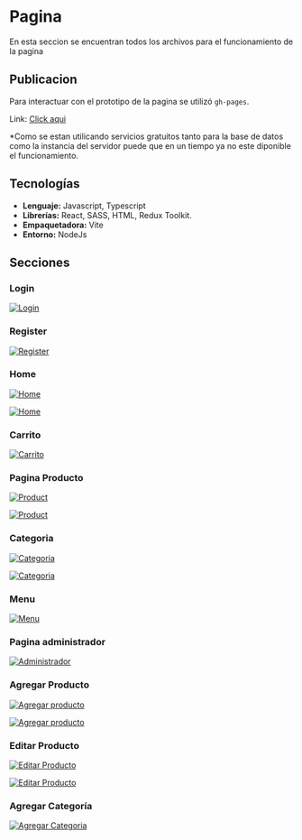 # Pagina

En esta seccion se encuentran todos los archivos para el funcionamiento de la pagina

## Publicacion

Para interactuar con el prototipo de la pagina se utilizó `gh-pages`.

Link: [Click aqui](https://pablosan1997.github.io/MyEcommerce "Pagina")

*Como se estan utilicando servicios gratuitos tanto para la base de datos como la instancia del servidor puede que en un tiempo ya no este diponible el funcionamiento.

## Tecnologías

- **Lenguaje:** Javascript, Typescript
- **Librerías:** React, SASS, HTML, Redux Toolkit.
- **Empaquetadora:** Vite
- **Entorno:** NodeJs

## Secciones

### Login

[![Login](../capturas/login.PNG "Login")](../capturas/login.PNG "Login")

### Register

[![Register](../capturas/register.PNG "Register")](../capturas/register.PNG "Login")

### Home

[![Home](../capturas/home-top.PNG "Home")](../capturas/home-top.PNG "Home")

[![Home](../capturas/home-down.PNG "Home")](../capturas/home-down.PNG "Home")

### Carrito

[![Carrito](../capturas/Carrito.PNG "Carrito")](../capturas/Carrito.PNG "Carrito")

### Pagina Producto

[![Product](../capturas/product-page.PNG "Product")](../capturas/product-page.PNG "Product")

[![Product](../capturas/product-page-down.PNG "Product")](../capturas/product-page-down.PNG "Product")

### Categoria

[![Categoria](../capturas/category-page.PNG "Categoria")](../capturas/category-page.PNG "Categoria")

[![Categoria](../capturas/category-page-down.PNG "Categoria")](../capturas/category-page-down.PNG "Categoria")

### Menu

[![Menu](../capturas/Admin-menu.PNG "Menu")](../capturas/Admin-menu.PNG "Menu")

### Pagina administrador

[![Administrador](../capturas/Admin-pagePNG.PNG "Administrador")](../capturas/Admin-pagePNG.PNG "Administrador")

### Agregar Producto

[![Agregar producto](../capturas/nuevo-producto-top.PNG "Agregar producto")](../capturas/nuevo-producto-top.PNG "Agregar producto")

[![Agregar producto](../capturas/nuevo-producto-down.PNG "Agregar producto")](../capturas/Admin-pagePNG.PNG "Agregar producto")

### Editar Producto

[![Editar Producto](../capturas/Edit-product-top.PNG "Editar Producto")](../capturas/Edit-product-top.PNG "Agregar producto")

[![Editar Producto](../capturas/Edit-product-down.PNG "Editar Producto")](../capturas/Edit-product-down.PNG "Editar Producto")

### Agregar Categoría

[![Agregar Categoria](../capturas/Agregar-Categoria.PNG "Agregar Categoria")](../capturas/Agregar-Categoria.PNG "Agregar Categoria")